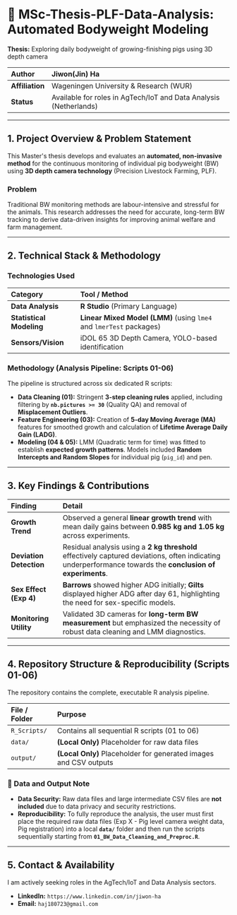 # 🐷 MSc-Thesis-PLF-Data-Analysis: Automated Bodyweight Modeling

**Thesis:** Exploring daily bodyweight of growing-finishing pigs using 3D depth camera

| **Author** | Jiwon(Jin) Ha |
| :--- | :--- |
| **Affiliation** | Wageningen University & Research (WUR) |
| **Status** | Available for roles in AgTech/IoT and Data Analysis (Netherlands) |

---

## 1. Project Overview & Problem Statement

This Master's thesis develops and evaluates an **automated, non-invasive method** for the continuous monitoring of individual pig bodyweight (BW) using **3D depth camera technology** (Precision Livestock Farming, PLF).

### Problem
Traditional BW monitoring methods are labour-intensive and stressful for the animals. This research addresses the need for accurate, long-term BW tracking to derive data-driven insights for improving animal welfare and farm management.

---

## 2. Technical Stack & Methodology

### Technologies Used
| Category | Tool / Method |
| :--- | :--- |
| **Data Analysis** | **R Studio** (Primary Language) |
| **Statistical Modeling** | **Linear Mixed Model (LMM)** (using `lme4` and `lmerTest` packages) |
| **Sensors/Vision** | iDOL 65 3D Depth Camera, YOLO-based identification |

### Methodology (Analysis Pipeline: Scripts 01-06)

The pipeline is structured across six dedicated R scripts:
* **Data Cleaning (01):** Stringent **3-step cleaning rules** applied, including filtering by **`nb.pictures >= 30`** (Quality QA) and removal of **Misplacement Outliers**.
* **Feature Engineering (03):** Creation of **5-day Moving Average (MA)** features for smoothed growth and calculation of **Lifetime Average Daily Gain (LADG)**.
* **Modeling (04 & 05):** LMM (Quadratic term for time) was fitted to establish **expected growth patterns**. Models included **Random Intercepts and Random Slopes** for individual pig (`pig_id`) and pen.

---

## 3. Key Findings & Contributions

| Finding | Detail |
| :--- | :--- |
| **Growth Trend** | Observed a general **linear growth trend** with mean daily gains between **0.985 kg and 1.05 kg** across experiments. |
| **Deviation Detection** | Residual analysis using a **2 kg threshold** effectively captured deviations, often indicating underperformance towards the **conclusion of experiments**. |
| **Sex Effect (Exp 4)** | **Barrows** showed higher ADG initially; **Gilts** displayed higher ADG after day 61, highlighting the need for sex-specific models. |
| **Monitoring Utility** | Validated 3D cameras for **long-term BW measurement** but emphasized the necessity of robust data cleaning and LMM diagnostics. |

---

## 4. Repository Structure & Reproducibility (Scripts 01-06)

The repository contains the complete, executable R analysis pipeline.

| File / Folder | Purpose |
| :--- | :--- |
| `R_Scripts/` | Contains all sequential R scripts (01 to 06) |
| `data/` | **(Local Only)** Placeholder for raw data files |
| `output/` | **(Local Only)** Placeholder for generated images and CSV outputs |

### 🚨 Data and Output Note

* **Data Security:** Raw data files and large intermediate CSV files are **not included** due to data privacy and security restrictions.
* **Reproducibility:** To fully reproduce the analysis, the user must first place the required raw data files (Exp X - Pig level camera weight data, Pig registration) into a local **`data/`** folder and then run the scripts sequentially starting from **`01_BW_Data_Cleaning_and_Preproc.R`**.

---

## 5. Contact & Availability

I am actively seeking roles in the AgTech/IoT and Data Analysis sectors.

* **LinkedIn:** `https://www.linkedin.com/in/jiwon-ha`
* **Email:** `haj180723@gmail.com`

